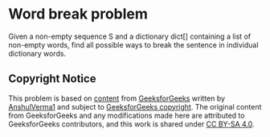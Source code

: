 # Word break problem

Given a non-empty sequence S and a dictionary dict[] containing a list of non-empty words,
find all possible ways to break the sentence in individual dictionary words.

## Copyright Notice

This problem is based on [content](https://www.geeksforgeeks.org/word-break-problem-dp-32-set-2/)
from [GeeksforGeeks](https://www.geeksforgeeks.org)
written by [AnshulVerma1](https://auth.geeksforgeeks.org/user/AnshulVerma1/articles/)
and subject to [GeeksforGeeks copyright](https://www.geeksforgeeks.org/legal/copyright-information/).
The original content from GeeksforGeeks and any modifications made here are attributed to GeeksforGeeks contributors,
and this work is shared under [CC BY-SA 4.0](../LICENSE).
